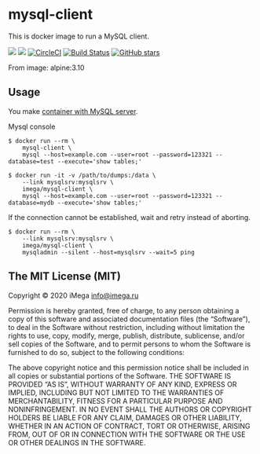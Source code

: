 # mysql-client

This is docker image to run a MySQL client.

[![](https://images.microbadger.com/badges/version/imega/mysql-client.svg)](https://microbadger.com/images/imega/mysql-client "Get your own version badge on microbadger.com") [![](https://images.microbadger.com/badges/image/imega/mysql-client.svg)](http://microbadger.com/images/imega/mysql-client "Get your own image badge on microbadger.com") [![CircleCI](https://circleci.com/gh/imega-docker/mysql-client.svg?style=svg)](https://circleci.com/gh/imega-docker/mysql-client) [![Build Status](https://travis-ci.org/imega-docker/mysql-client.svg?branch=master)](https://travis-ci.org/imega-docker/mysql-client) [![GitHub stars](https://img.shields.io/github/stars/imega-docker/mysql-client.svg?style=social&label=Star&maxAge=2592000)](https://github.com/imega-docker/mysql-client)

From image: alpine:3.10

## Usage

You make [container with MySQL server](http://imega.club/2015/04/30/docker-image-mysql).

Mysql console

```
$ docker run --rm \
    mysql-client \
    mysql --host=example.com --user=root --password=123321 --database=test --execute='show tables;'
```

```
$ docker run -it -v /path/to/dumps:/data \
    --link mysqlsrv:mysqlsrv \
    imega/mysql-client \
    mysql --host=example.com --user=root --password=123321 --database=mydb --execute='show tables;'
```

If the connection cannot be established, wait and retry instead of aborting.

```
$ docker run --rm \
    --link mysqlsrv:mysqlsrv \
    imega/mysql-client \
    mysqladmin --silent --host=mysqlsrv --wait=5 ping
```

## The MIT License (MIT)

Copyright © 2020 iMega <info@imega.ru>

Permission is hereby granted, free of charge, to any person obtaining a copy of this software and associated documentation files (the “Software”), to deal in the Software without restriction, including without limitation the rights to use, copy, modify, merge, publish, distribute, sublicense, and/or sell copies of the Software, and to permit persons to whom the Software is furnished to do so, subject to the following conditions:

The above copyright notice and this permission notice shall be included in all copies or substantial portions of the Software.
THE SOFTWARE IS PROVIDED “AS IS”, WITHOUT WARRANTY OF ANY KIND, EXPRESS OR IMPLIED, INCLUDING BUT NOT LIMITED TO THE WARRANTIES OF MERCHANTABILITY, FITNESS FOR A PARTICULAR PURPOSE AND NONINFRINGEMENT. IN NO EVENT SHALL THE AUTHORS OR COPYRIGHT HOLDERS BE LIABLE FOR ANY CLAIM, DAMAGES OR OTHER LIABILITY, WHETHER IN AN ACTION OF CONTRACT, TORT OR OTHERWISE, ARISING FROM, OUT OF OR IN CONNECTION WITH THE SOFTWARE OR THE USE OR OTHER DEALINGS IN THE SOFTWARE.

